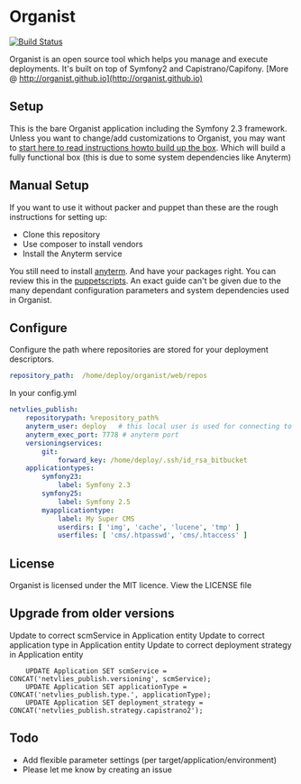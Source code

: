 # Organist #

[![Build Status](https://travis-ci.org/organist/organist.png?branch=master)](https://travis-ci.org/organist/organist)

Organist is an open source tool which helps you manage and execute deployments. It's built on top of Symfony2 and Capistrano/Capifony. [More @ http://organist.github.io](http://organist.github.io)


## Setup ##

This is the bare Organist application including the Symfony 2.3 framework. Unless you want to change/add customizations
to Organist, you may want to [start here to read instructions howto build up the box](https://github.com/organist/packer).
Which will build a fully functional box (this is due to some system dependencies like Anyterm)

## Manual Setup ##

If you want to use it without packer and puppet than these are the rough instructions for setting up:

 - Clone this repository
 - Use composer to install vendors
 - Install the Anyterm service

You still need to install [anyterm](http://anyterm.org/). And have your packages right. You can review this in the
[puppetscripts](https://github.com/organist/puppet). An exact guide can't be given due to the many dependant configuration
parameters and system dependencies used in Organist.


## Configure ##

Configure the path where repositories are stored for your deployment descriptors.

```yml
repository_path:  /home/deploy/organist/web/repos
```

In your config.yml

```yml
netvlies_publish:
    repositorypath: %repository_path%
    anyterm_user: deploy   # this local user is used for connecting to remote hosts for deployment and git user
    anyterm_exec_port: 7778 # anyterm port
    versioningservices:
        git:
            forward_key: /home/deploy/.ssh/id_rsa_bitbucket
    applicationtypes:
        symfony23:
            label: Symfony 2.3
        symfony25:
            label: Symfony 2.5
        myapplicationtype:
            label: My Super CMS
            userdirs: [ 'img', 'cache', 'lucene', 'tmp' ]
            userfiles: [ 'cms/.htpasswd', 'cms/.htaccess' ]

```

## License ##
Organist is licensed under the MIT licence. View the LICENSE file


## Upgrade from older versions ##

Update to correct scmService in Application entity
Update to correct application type in Application entity
Update to correct deployment strategy in Application entity

        UPDATE Application SET scmService = CONCAT('netvlies_publish.versioning', scmService);
        UPDATE Application SET applicationType = CONCAT('netvlies_publish.type.', applicationType);
        UPDATE Application SET deployment_strategy = CONCAT('netvlies_publish.strategy.capistrano2');


## Todo ##

 - Add flexible parameter settings (per target/application/environment)
 - Please let me know by creating an issue

